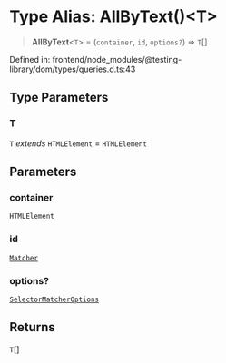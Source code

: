 # Type Alias: AllByText()\<T\>

> **AllByText**\<`T`\> = (`container`, `id`, `options?`) => `T`[]

Defined in: frontend/node\_modules/@testing-library/dom/types/queries.d.ts:43

## Type Parameters

### T

`T` *extends* `HTMLElement` = `HTMLElement`

## Parameters

### container

`HTMLElement`

### id

[`Matcher`](Matcher.md)

### options?

[`SelectorMatcherOptions`](../interfaces/SelectorMatcherOptions.md)

## Returns

`T`[]
